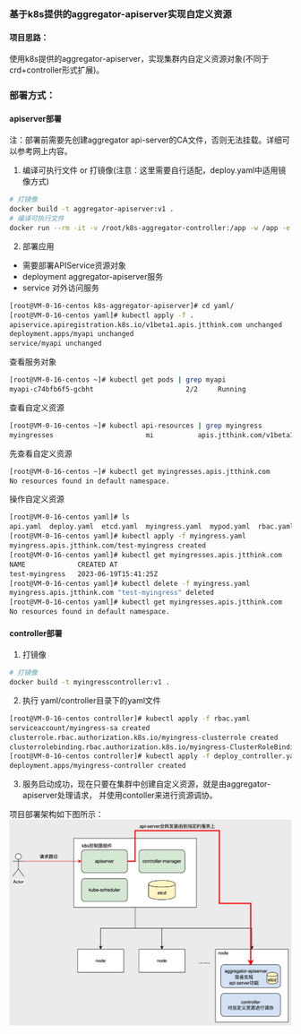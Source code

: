 ### 基于k8s提供的aggregator-apiserver实现自定义资源
#### 项目思路：
使用k8s提供的aggregator-apiserver，实现集群内自定义资源对象(不同于crd+controller形式扩展)。


### 部署方式：
#### apiserver部署
注：部署前需要先创建aggregator api-server的CA文件，否则无法挂载。详细可以参考网上内容。
1. 编译可执行文件 or 打镜像(注意：这里需要自行适配，deploy.yaml中适用镜像方式)
```bash
# 打镜像
docker build -t aggregator-apiserver:v1 .
# 编译可执行文件
docker run --rm -it -v /root/k8s-aggregator-controller:/app -w /app -e GOPROXY=https://goproxy.cn -e CGO_ENABLED=0  golang:1.18.7-alpine3.15 go build -o ./myapi .
```
2. 部署应用
- 需要部署APIService资源对象
- deployment aggregator-apiserver服务
- service 对外访问服务
```bash
[root@VM-0-16-centos k8s-aggregator-apiserver]# cd yaml/
[root@VM-0-16-centos yaml]# kubectl apply -f .
apiservice.apiregistration.k8s.io/v1beta1.apis.jtthink.com unchanged
deployment.apps/myapi unchanged
service/myapi unchanged
```
查看服务对象
```bash
[root@VM-0-16-centos ~]# kubectl get pods | grep myapi
myapi-c74bfb6f5-gcbht                       2/2     Running             0                  24h
```

查看自定义资源
```bash
[root@VM-0-16-centos ~]# kubectl api-resources | grep myingress
myingresses                       mi           apis.jtthink.com/v1beta1               true         MyIngress
```
先查看自定义资源
```bash
[root@VM-0-16-centos ~]# kubectl get myingresses.apis.jtthink.com
No resources found in default namespace.
```
操作自定义资源
```bash
[root@VM-0-16-centos yaml]# ls
api.yaml  deploy.yaml  etcd.yaml  myingress.yaml  mypod.yaml  rbac.yaml
[root@VM-0-16-centos yaml]# kubectl apply -f myingress.yaml
myingress.apis.jtthink.com/test-myingress created
[root@VM-0-16-centos yaml]# kubectl get myingresses.apis.jtthink.com
NAME             CREATED AT
test-myingress   2023-06-19T15:41:25Z
[root@VM-0-16-centos yaml]# kubectl delete -f myingress.yaml
myingress.apis.jtthink.com "test-myingress" deleted
[root@VM-0-16-centos yaml]# kubectl get myingresses.apis.jtthink.com
No resources found in default namespace.
```
#### controller部署

1. 打镜像
```bash
# 打镜像
docker build -t myingresscontroller:v1 .
```
2. 执行 yaml/controller目录下的yaml文件
```bash
[root@VM-0-16-centos controller]# kubectl apply -f rbac.yaml
serviceaccount/myingress-sa created
clusterrole.rbac.authorization.k8s.io/myingress-clusterrole created
clusterrolebinding.rbac.authorization.k8s.io/myingress-ClusterRoleBinding created
[root@VM-0-16-centos controller]# kubectl apply -f deploy_controller.yaml
deployment.apps/myingress-controller created
```
3. 服务启动成功，现在只要在集群中创建自定义资源，就是由aggregator-apiserver处理请求，
并使用contoller来进行资源调协。

项目部署架构如下图所示：
![](https://github.com/Kubernetes-Learning-Playground/k8s-aggregator-apiserver-demo/blob/main/image/%E6%B5%81%E7%A8%8B%E5%9B%BE%20(1).jpg?raw=true)
   
